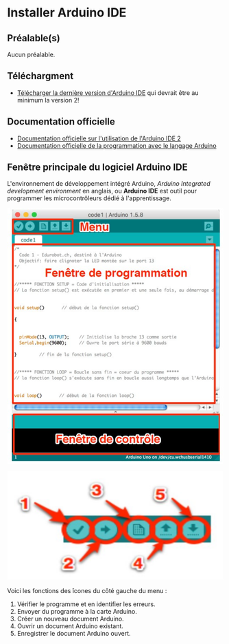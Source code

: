 # Installer Arduino IDE

## Préalable(s)

Aucun préalable.

## Téléchargment

- [Télécharger la dernière version d'Arduino IDE](https://www.arduino.cc/en/software) qui devrait être au minimum la version 2!

## Documentation officielle

- [Documentation officielle sur l'utilisation de l'Arduino IDE 2](https://docs.arduino.cc/software/ide/)
- [Documentation officielle de la programmation avec le langage Arduino](https://docs.arduino.cc/programming/)


## Fenêtre principale du logiciel Arduino IDE

L'environnement de développement intégré Arduino, *Arduino Integrated development environment* en anglais, ou **Arduino IDE** est outil pour programmer les microcontrôleurs dédié à l'apprentissage.

![Fenêtre principale](arduino_ide_fenetre.svg "Fenêtre principale")


![Côté gauche du menu](arduino_ide_barre.svg)

Voici les fonctions des îcones du côté gauche du menu :
1. Vérifier le programme et en identifier les erreurs.
2. Envoyer du programme à la carte Arduino.
3. Créer un nouveau document Arduino.
4. Ouvrir un document Arduino existant.
5. Enregistrer le document Arduino ouvert.